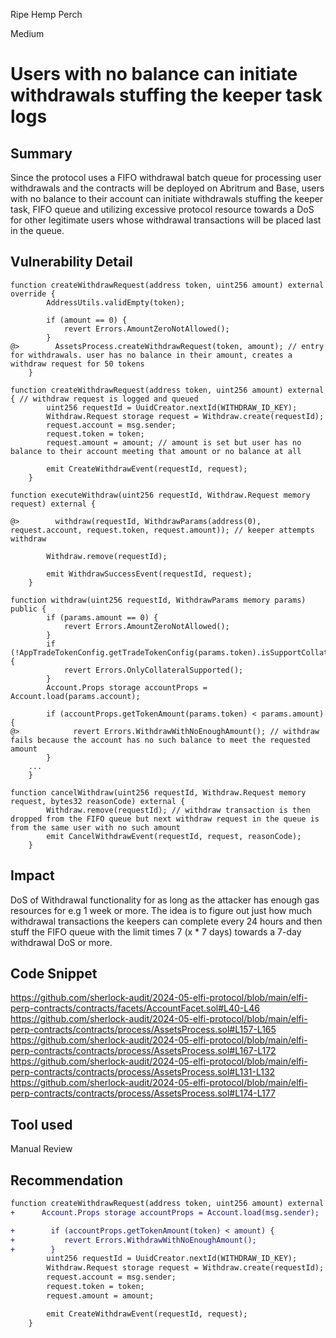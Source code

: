 Ripe Hemp Perch

Medium

# Users with no balance can initiate withdrawals stuffing the keeper task logs

## Summary
Since the protocol uses a FIFO withdrawal batch queue for processing user withdrawals and the contracts will be deployed on Abritrum and Base, users with no balance to their account can initiate withdrawals stuffing the keeper task, FIFO queue and utilizing excessive protocol resource towards a DoS for other legitimate users whose withdrawal transactions will be placed last in the queue.

## Vulnerability Detail
```solidity
function createWithdrawRequest(address token, uint256 amount) external override {
        AddressUtils.validEmpty(token);

        if (amount == 0) {
            revert Errors.AmountZeroNotAllowed();
        }
@>        AssetsProcess.createWithdrawRequest(token, amount); // entry for withdrawals. user has no balance in their amount, creates a withdraw request for 50 tokens
    }

function createWithdrawRequest(address token, uint256 amount) external { // withdraw request is logged and queued
        uint256 requestId = UuidCreator.nextId(WITHDRAW_ID_KEY);
        Withdraw.Request storage request = Withdraw.create(requestId);
        request.account = msg.sender;
        request.token = token;
        request.amount = amount; // amount is set but user has no balance to their account meeting that amount or no balance at all

        emit CreateWithdrawEvent(requestId, request);
    }

function executeWithdraw(uint256 requestId, Withdraw.Request memory request) external {
        
@>        withdraw(requestId, WithdrawParams(address(0), request.account, request.token, request.amount)); // keeper attempts withdraw
        
        Withdraw.remove(requestId);

        emit WithdrawSuccessEvent(requestId, request);
    }

function withdraw(uint256 requestId, WithdrawParams memory params) public {
        if (params.amount == 0) {
            revert Errors.AmountZeroNotAllowed();
        }
        if (!AppTradeTokenConfig.getTradeTokenConfig(params.token).isSupportCollateral) {
            revert Errors.OnlyCollateralSupported();
        }
        Account.Props storage accountProps = Account.load(params.account);

        if (accountProps.getTokenAmount(params.token) < params.amount) {
@>            revert Errors.WithdrawWithNoEnoughAmount(); // withdraw fails because the account has no such balance to meet the requested amount
        }
    ...
    }

function cancelWithdraw(uint256 requestId, Withdraw.Request memory request, bytes32 reasonCode) external {
        Withdraw.remove(requestId); // withdraw transaction is then dropped from the FIFO queue but next withdraw request in the queue is from the same user with no such amount
        emit CancelWithdrawEvent(requestId, request, reasonCode);
    }
```

## Impact
DoS of Withdrawal functionality for as long as the attacker has enough gas resources for e.g 1 week or more. The idea is to figure out just how much withdrawal transactions the keepers can complete every 24 hours and then stuff the FIFO queue with the limit times 7 (x * 7 days) towards a 7-day withdrawal DoS or more.

## Code Snippet
https://github.com/sherlock-audit/2024-05-elfi-protocol/blob/main/elfi-perp-contracts/contracts/facets/AccountFacet.sol#L40-L46
https://github.com/sherlock-audit/2024-05-elfi-protocol/blob/main/elfi-perp-contracts/contracts/process/AssetsProcess.sol#L157-L165
https://github.com/sherlock-audit/2024-05-elfi-protocol/blob/main/elfi-perp-contracts/contracts/process/AssetsProcess.sol#L167-L172
https://github.com/sherlock-audit/2024-05-elfi-protocol/blob/main/elfi-perp-contracts/contracts/process/AssetsProcess.sol#L131-L132
https://github.com/sherlock-audit/2024-05-elfi-protocol/blob/main/elfi-perp-contracts/contracts/process/AssetsProcess.sol#L174-L177

## Tool used

Manual Review

## Recommendation

```diff
function createWithdrawRequest(address token, uint256 amount) external {
+      Account.Props storage accountProps = Account.load(msg.sender);

+        if (accountProps.getTokenAmount(token) < amount) {
+           revert Errors.WithdrawWithNoEnoughAmount();
+        }
        uint256 requestId = UuidCreator.nextId(WITHDRAW_ID_KEY);
        Withdraw.Request storage request = Withdraw.create(requestId);
        request.account = msg.sender;
        request.token = token;
        request.amount = amount;

        emit CreateWithdrawEvent(requestId, request);
    }
```